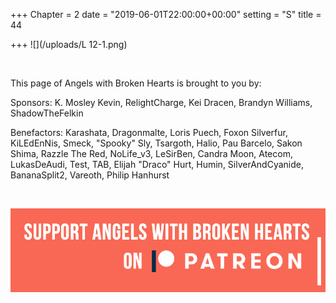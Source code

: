 +++
Chapter = 2
date = "2019-06-01T22:00:00+00:00"
setting = "S"
title = 44

+++
![](/uploads/L 12-1.png)

<br>

<p align="left">This page of Angels with Broken Hearts is brought to you by:</p>

<p align="left">Sponsors: K. Mosley Kevin, RelightCharge, Kei Dracen, Brandyn Williams, ShadowTheFelkin </p>

<p align="left">Benefactors: Karashata, Dragonmalte, Loris Puech, Foxon Silverfur, KiLEdEnNis, Smeck, "Spooky" Sly, Tsargoth, Halio, Pau Barcelo, Sakon Shima, Razzle The Red, NoLife_v3, LeSirBen, Candra Moon, Atecom, LukasDeAudi, Test, TAB, Elijah "Draco" Hurt, Humin, SilverAndCyanide, BananaSplit2, Vareoth, Philip Hanhurst</p> <br>

[![](/uploads/patreon-banner.jpg)](http://patreon.com/mbsaunders)